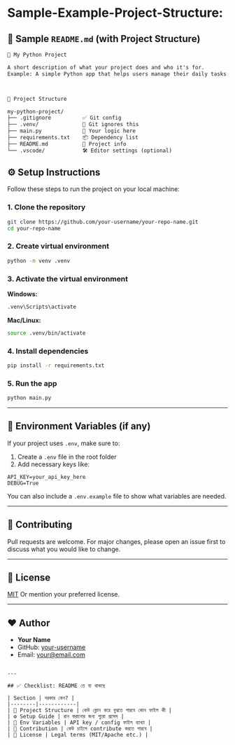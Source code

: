 # Sample-Example-Project-Structure:

## 🧾 Sample `README.md` (with Project Structure)

```markdown
🐍 My Python Project

A short description of what your project does and who it's for.  
Example: A simple Python app that helps users manage their daily tasks via CLI.



📁 Project Structure

my-python-project/
├── .gitignore          ✅ Git config
├── .venv/              🚫 Git ignores this
├── main.py             🧠 Your logic here
├── requirements.txt    📦 Dependency list
├── README.md           📄 Project info
└── .vscode/            🛠️ Editor settings (optional)
```

## ⚙️ Setup Instructions

Follow these steps to run the project on your local machine:

### 1. Clone the repository
```bash
git clone https://github.com/your-username/your-repo-name.git
cd your-repo-name
````

### 2. Create virtual environment

```bash
python -m venv .venv
```

### 3. Activate the virtual environment

**Windows:**

```bash
.venv\Scripts\activate
```

**Mac/Linux:**

```bash
source .venv/bin/activate
```

### 4. Install dependencies

```bash
pip install -r requirements.txt
```

### 5. Run the app

```bash
python main.py
```

---

## 🔐 Environment Variables (if any)

If your project uses `.env`, make sure to:

1. Create a `.env` file in the root folder
2. Add necessary keys like:

```
API_KEY=your_api_key_here
DEBUG=True
```

You can also include a `.env.example` file to show what variables are needed.

---

## 🤝 Contributing

Pull requests are welcome. For major changes, please open an issue first to discuss what you would like to change.

---

## 📄 License

[MIT](https://choosealicense.com/licenses/mit/)
Or mention your preferred license.

---

## ❤️ Author

* **Your Name**
* GitHub: [your-username](https://github.com/your-username)
* Email: [your@email.com](mailto:your@email.com)

```

---

## ✅ Checklist: README তে যা থাকছে

| Section | দরকার কেন? |
|--------|------------|
| 📂 Project Structure | কেউ ক্লোন করে বুঝতে পারবে কোন ফাইল কী |
| ⚙️ Setup Guide | রান করানোর জন্য পুরো প্রসেস |
| 🔐 Env Variables | API key / config ফাইল ব্যাখ্যা |
| 🤝 Contribution | কেউ চাইলে contribute করতে পারবে |
| 📄 License | Legal terms (MIT/Apache etc.) |



